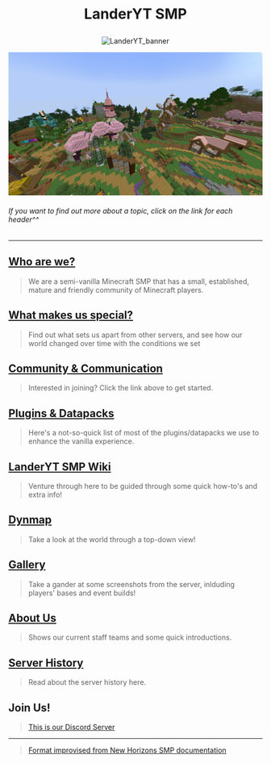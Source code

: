 <!-- # LanderYT SMP ![newHorizonsBanner](https://static.planetminecraft.com/files/banner/914433_1.png) -->

# <p align="center"> LanderYT SMP</p>
<p align="center">
  <img width="460" src="https://static.planetminecraft.com/files/banner/914433_1.png" alt="LanderYT_banner"></p>

![landerytSpawn](https://github.com/landeryt/LanderYTSMP/blob/main/lib/screenshots/landerytSpawn.png)

###### If you want to find out more about a topic, click on the link for each header^^

--------------------------------------------------------------------------------------

## [Who are we?](https://github.com/landeryt/LanderYTSMP/blob/main/lib/text/whoAreWe.md)
> We are a semi-vanilla Minecraft SMP that has a small, established, mature and friendly community of Minecraft players.

## [What makes us special?](https://github.com/landeryt/LanderYTSMP/blob/main/lib/text/ourThing.md)

> Find out what sets us apart from other servers, and see how our world changed over time with the conditions we set

## [Community & Communication](https://github.com/landeryt/LanderYTSMP/blob/main/lib/text/communityAndCommunication.md)

> Interested in joining? Click the link above to get started.

## [Plugins & Datapacks](https://github.com/landeryt/LanderYTSMP/wiki#6-plugins-and-datapacks)

> Here's a not-so-quick list of most of the plugins/datapacks we use to enhance the vanilla experience.

## [LanderYT SMP Wiki](https://github.com/landeryt/LanderYTSMP/wiki)

> Venture through here to be guided through some quick how-to's and extra info!

## [Dynmap](http://94.130.131.50:25741/)

> Take a look at the world through a top-down view!

## [Gallery](https://www.planetminecraft.com/server/landeryt-smp-semi-vanilla-whitelist-1-20-1-events-16-hermitcraft-like-lgbtq-friendly/)

> Take a gander at some screenshots from the server, inlduding players' bases and event builds!

## [About Us](https://github.com/landeryt/LanderYTSMP/blob/main/lib/text/staffPage.md)

> Shows our current staff teams and some quick introductions.

## [Server History](https://github.com/landeryt/LanderYTSMP/blob/main/lib/text/history.md)

> Read about the server history here.

## Join Us!

> [This is our Discord Server](https://discord.gg/v2RRck9KWn)

--------------------------------------------------------------------------------------

> [Format improvised from New Horizons SMP documentation](https://github.com/NewHorizonsMC)
